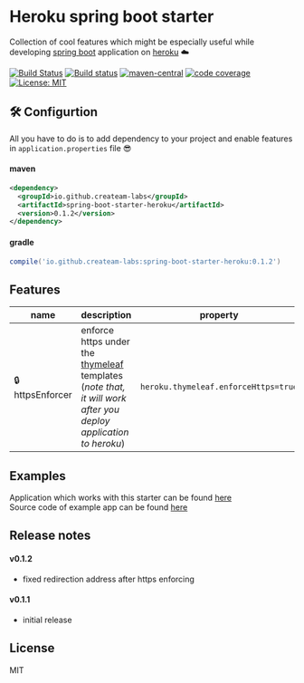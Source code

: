 # Heroku spring boot starter 
Collection of cool features which might be especially useful while developing [spring boot](https://projects.spring.io/spring-boot/) application on [heroku](https://www.heroku.com/) ☁️

[![Build Status](https://img.shields.io/travis/createam-labs/spring-boot-starter-heroku/master.svg?logo=travis)](https://travis-ci.org/createam-labs/spring-boot-starter-heroku)
[![Build status](https://ci.appveyor.com/api/projects/status/lr49dwaq8gou8hr8?svg=true)](https://ci.appveyor.com/project/createam-labs/spring-boot-starter-heroku)
[![maven-central](https://img.shields.io/maven-metadata/v/http/central.maven.org/maven2/io/github/createam-labs/spring-boot-starter-heroku/maven-metadata.xml.svg??colorB=ff69b4)](http://search.maven.org/#artifactdetails%7Cio.github.createam-labs%7Cspring-boot-starter-heroku%7C0.1.2%7Cjar)
[![code coverage](https://codecov.io/gh/createam-labs/spring-boot-starter-heroku/branch/master/graph/badge.svg)](https://codecov.io/gh/createam-labs/spring-boot-starter-heroku)
[![License: MIT](https://img.shields.io/badge/licence-MIT-green.svg)](https://opensource.org/licenses/MIT)

## 🛠 Configurtion
All you have to do is to add dependency to your project and enable features in `application.properties` file 😎
#### maven
```xml
<dependency>
  <groupId>io.github.createam-labs</groupId>
  <artifactId>spring-boot-starter-heroku</artifactId>
  <version>0.1.2</version>
</dependency>
```
#### gradle
```groovy
compile('io.github.createam-labs:spring-boot-starter-heroku:0.1.2')
````
##  Features 
| name | description | property |
| ------ | ------ | ------ |
| 🔒httpsEnforcer | enforce https under the [thymeleaf](https://www.thymeleaf.org/) templates (_note that, it will work after you deploy application to heroku_) | `heroku.thymeleaf.enforceHttps=true`

## Examples
Application which works with this starter can be found [here](http://createam-labs.herokuapp.com/)  
Source code of example app can be found [here](https://github.com/createam-labs/createam-labs-test-services)

## Release notes

#### v0.1.2
- fixed redirection address after https enforcing
  
#### v0.1.1
- initial release


License
----
MIT
